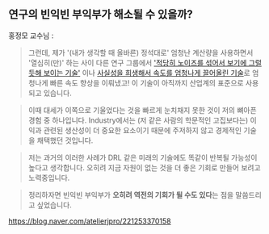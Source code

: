 ## 연구의 빈익빈 부익부가 해소될 수 있을까?

홍정모 교수님 :



> 그런데, 제가 '(내가 생각할 때 올바른) 정석대로' 엄청난 계산량을 사용하면서 '열심히(만)' 하는 사이 다른 연구 그룹에서 ['적당히 노이즈를 섞어서 보기에 그럴듯해 보이는 기술'](https://www.youtube.com/watch?v=WrdpsxbbYlw) 이나 [사실성을 희생해서 속도를 엄청나게 끌어올린 기술](https://www.youtube.com/watch?v=BzhFaqk58eo)로 엄청나게 빠른 속도 향상을 이뤄냈고! 이 기술이 아직까지 산업계의 표준으로 사용되고 있습니다.

> 이때 대세가 이쪽으로 기울었다는 것을 빠르게 눈치채지 못한 것이 저의 뼈아픈 경험 중 하나입니다. Industry에서는 (저 같은 사람의 학문적인 고집보다는) 이익과 관련된 생산성이 더 중요한 요소이기 때문에 주저하지 않고 경제적인 기술을 채택했던 것입니다.

> 저는 과거의 이러한 사례가 DRL 같은 미래의 기술에도 똑같이 반복될 가능성이 높다고 생각합니다. 오히려 지금 자원이 없는 것을 더 좋은 기회로 만들어 보려고 노력중입니다.

> 정리하자면 빈익빈 부익부가 **오히려 역전의 기회가 될 수도 있다**는 점을 말씀드리고 싶었습니다.



 <https://blog.naver.com/atelierjpro/221253370158>



